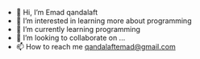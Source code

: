 - 👋 Hi, I’m Emad qandalaft
- 👀 I’m interested in learning more about programming
- 🌱 I’m currently learning programming
- 💞️ I’m looking to collaborate on ...
- 📫 How to reach me qandalaftemad@gmail.com 



